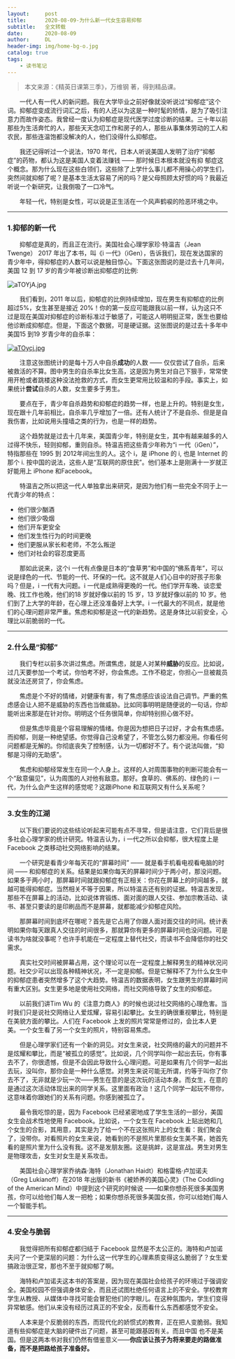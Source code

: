 ```yaml
---
layout:     post
title:      2020-08-09-为什么新一代女生容易抑郁
subtitle:   全文转载
date:       2020-08-09
author:     DL
header-img: img/home-bg-o.jpg
catalog: true
tags:
    - 读书笔记
---
```


> 本文来源：《精英日课第三季》，万维钢 著，得到精品课。

&emsp;&emsp;一代人有一代人的新问题。我在大学毕业之前好像就没听说过“抑郁症”这个词。抑郁症变成流行词汇之后，有的人还以为这是一种时髦的矫情，是为了吸引注意力而故作姿态。我曾经一度认为抑郁症是现代医学过度诊断的结果。三十年以前那些为生活奔忙的人，那些天天念叨工作和房子的人，那些从事集体劳动的工人和农民，那些连温饱都没解决的人，他们没得什么抑郁症。

&emsp;&emsp;我还记得听过一个说法，1970 年代，日本人听说美国人发明了治疗“抑郁症”的药物，都认为这是美国人变着法赚钱 —— 那时候日本根本就没有抑
郁症这个概念。那为什么现在这些白领们，这些除了上学什么事儿都不用操心的学生们，突然间就抑郁了呢？是基本生活太容易了闲的吗？是父母照顾太好惯的吗？我最近听说一个新研究，让我倒吸了一口冷气。

&emsp;&emsp;年轻一代，特别是女性，可以说是正生活在一个风声鹤唳的险恶环境之中。

---

### 1.抑郁的新一代


&emsp;&emsp;抑郁症是真的，而且正在流行。美国社会心理学家珍·特温吉（Jean Twenge） 2017 年出了本书，叫《i 一代》（iGen），告诉我们，现在发达国家的青少年中，得抑郁症的人数可以说是触目惊心。下面这张图说的是过去十几年间，美国 12 到 17 岁的青少年被诊断出抑郁症的比例:

![aTOYjA.jpg](https://s1.ax1x.com/2020/08/09/aTOYjA.jpg)

&emsp;&emsp;我们看到，2011 年以后，抑郁症的比例持续增加，现在男生有抑郁症的比例超过5%，女生甚至是接近 20%！你的第一反应可能跟我以前一样，认为这只不过是现在美国对抑郁症的诊断标准过于敏感了，可能这人明明挺正常，医生也要给他诊断成抑郁症。但是，下面这个数据，可是硬证据。这张图说的是过去十多年中美国15 到19 岁青少年的自杀率：

[![aTOycj.jpg](https://s1.ax1x.com/2020/08/09/aTOycj.jpg)](https://imgchr.com/i/aTOycj)

&emsp;&emsp;注意这张图统计的是每十万人中自杀**成功**的人数 —— 仅仅尝试了自杀，后来被救活的不算。图中男生的自杀率比女生高，这是因为男生对自己下狠手，常常使用开枪或者跳楼这种没法抢救的方式，而女生更常用比较温和的手段。事实上，如果统计**尝试**自杀的人数，女生要多于男生。

&emsp;&emsp;要点在于，青少年自杀趋势和抑郁症的趋势一样，也是上升的。特别是女生，现在跟十几年前相比，自杀率几乎增加了一倍。还有人统计了不是自杀、但是是自我伤害，比如说用头撞墙之类的行为，也是一样的趋势。

&emsp;&emsp;这个趋势就是过去十几年来，美国青少年，特别是女生，其中有越来越多的人过得不快乐，轻则抑郁，重则自杀。特温吉把这些青少年称为“i 一代（iGen）”，特指那些在 1995 到 2012年间出生的人。这个 i，是 iPhone 的 i, 也是 Internet 的那个 i. 按中国的说法，这些人是“互联网的原住民”。他们基本上是刚满十一岁就正好能用上 iPhone 和Facebook。

&emsp;&emsp;特温吉之所以把这一代人单独拿出来研究，是因为他们有一些完全不同于上一代青少年的特点：

- 他们很少酗酒
- 他们很少吸烟
- 他们开车更安全
- 他们发生性行为的时间更晚
- 他们更服从家长和老师，不怎么叛逆
- 他们对社会的容忍度更高

&emsp;&emsp;那如此说来，这个i 一代有点像是日本的“食草男”和中国的“佛系青年”，可以说是绿色的一代、节能的一代、环保的一代。这不就是人们心目中的好孩子形象吗？但是，i 一代有大问题。i 一代是成熟得更晚的一代。他们学开车晚、谈恋爱晚、找工作也晚，他们的18 岁就好像以前的 15 岁，13 岁就好像以前的 10 岁。他们到了上大学的年龄，在心理上还没准备好上大学。i 一代最大的不同点，就是他们的心理问题非常严重。焦虑和抑郁是这一代的新趋势。这是身体比以前安全，心理比以前脆弱的一代。

---

### 2.什么是“抑郁”

&emsp;&emsp;我们专栏以前多次讲过焦虑。所谓焦虑，就是人对某种**威胁**的反应。比如说，过几天要参加一个考试，你怕考不好，你会焦虑。工作不稳定，你担心一旦被裁员就没法还房贷了，你会焦虑。

&emsp;&emsp;焦虑是个不好的情绪，对健康有害，有了焦虑感应该设法自己调节。严重的焦虑感会让人把不是威胁的东西也当做威胁。比如同事明明是随便说的一句话，你却能听出来那是在针对你。明明这个任务很简单，你却特别担心做不好。

&emsp;&emsp;但是焦虑毕竟是个容易理解的情绪。你是因为想把日子过好，才会有焦虑感。而抑郁，则是一种绝望感。你觉得自己没希望了，不管怎么努力都没用。你看任何问题都是无解的。你彻底丧失了控制感，认为一切都好不了。有个说法叫做，“抑郁是习得的无助感”。

&emsp;&emsp;焦虑和抑郁经常发生在同一个人身上。这样的人对周围事物的判断可能会有一个“敌意偏见”，认为周围的人对他有敌意。那好。食草的、佛系的、绿色的 i 一代，为什么会产生这样的感觉呢？这跟iPhone 和互联网又有什么关系呢？

---

### 3.女生的江湖

&emsp;&emsp;以下我们要说的这些结论听起来可能有点不寻常，但是请注意，它们背后是很多社会心理学家的统计研究。特温吉认为，i 一代之所以会抑郁，很大程度上是 Facebook 之类移动社交网络影响的结果。

&emsp;&emsp;一个研究是看青少年每天花的“屏幕时间” —— 就是看手机看电视看电脑的时间 —— 和抑郁症的关系。结果是如果你每天的屏幕时间少于两小时，那没问题。如果多于两小时，那屏幕时间就跟抑郁症有正相关：你花在屏幕上的时间越多，就越可能得抑郁症。当然相关不等于因果，所以特温吉还有别的证据。特温吉发现，那些不在屏幕上的活动，比如说体育锻炼、面对面的跟人交往、参加宗教活动、读书、甚至只要读的是印刷品而不是屏幕，就都能减少抑郁症风险。

&emsp;&emsp;那屏幕时间到底坏在哪呢？首先是它占用了你跟人面对面交往的时间。统计表明如果你每天跟真人交往的时间很多，那就算你有更多的屏幕时间也没问题。可是读书为啥就没事呢？也许手机能在一定程度上替代社交，而读书不会降低你的社交需求。

&emsp;&emsp;真实社交时间被屏幕占用，这个理论可以在一定程度上解释男生的精神状况问题。社交少可以出现各种精神状况，不一定是抑郁。但是它解释不了为什么女生中的抑郁症患者突然增多了这个大趋势。特温吉的数据表明，女生跟男生的屏幕时间有重大区别。女生更多地是使用社交网络，而社交网络导致了女生的抑郁症。

&emsp;&emsp;以前我们讲Tim Wu 的《注意力商人》的时候也说过社交网络的心理危害。当时我们只是说社交网络让人爱炫耀，容易引起攀比。女生的确很重视攀比，特别是在美貌方面的攀比。人们在 Facebook 上发的照片常常是修过的，会比本人更美。一个女生看了另一个女生的照片，特别容易焦虑。

&emsp;&emsp;但是心理学家们还有一个新的洞见。对女生来说，社交网络的最大的问题并不是炫耀和攀比，而是“被孤立的感觉”。比如说，几个同学叫你一起出去玩，你有事去不了，你很遗憾，但是不会因此导致什么心理问题。可是如果有几个同学一起出去玩，没叫你，那你会是一种什么感觉。对男生来说可能无所谓，约等于叫你了你去不了，无非就是少玩一次——男生在意的是这次玩的活动本身。而女生，在意的是通过这次活动体现出来的同学关系。这里面有政治！这几个同学一起玩不带你，这意味着你跟她们的关系有问题。你感到被孤立了。

&emsp;&emsp;最令我吃惊的是，因为 Facebook 已经紧密地成了学生生活的一部分，美国女生会战术性地使用 Facebook。比如说，一个女生在 Facebook 上贴出她和几个女生的合影，其用意，其实是为了给一个不在这张照片上的女生看：我们聚会了，没带你。对看照片的女生来说，她看到的不是照片里那些女生美不美，她首先看的是照片里为什么没有我。这不是发朋友圈。这是挑衅，这是宣战。男生对男生是物理攻击，女生对女生是关系攻击。

&emsp;&emsp;美国社会心理学家乔纳森·海特（Jonathan Haidt）和格雷格·卢加诺夫（Greg Lukianoff）在2018 年出版的新书《被娇养的美国心灵》（The Coddling of the American Mind）中提到这个研究的时候说 ——如果你想杀死很多美国男孩，你可以给他们每人发一把枪；如果你想杀死很多美国女孩，你可以给她们每人一个智能手机。

---

### 4.安全与脆弱

&emsp;&emsp;我觉得把所有抑郁症都归结于 Facebook 显然是不太公正的。海特和卢加诺夫问了一个更深层的问题：为什么这一代学生的心理素质变得这么脆弱了？女生爱搞政治很正常，那也不至于就抑郁了啊。

&emsp;&emsp;海特和卢加诺夫这本书的答案是，因为现在美国社会给孩子的环境过于强调安全。美国校园不但强调身体安全，而且还试图杜绝任何语言上的不安全。学校教育学生从教授、从媒体中寻找可能会冒犯他们的字眼儿。在这种氛围内，学生们变得异常敏感。他们从来没有经历过真正的不安全，反而看什么东西都感觉不安全。

&emsp;&emsp;人本来是个反脆弱的东西，而现代化的娇惯式的教育，正在把人变脆弱。我知道有些抑郁症是大脑的硬件出了问题，甚至可能跟基因有关。而且中国
也不是美国。但是这两本书对我们仍然有借鉴意义——**你应该让孩子为将来要走的路做准备，而不是把路给孩子准备好。**
